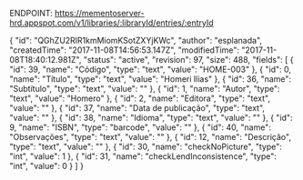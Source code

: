 ENDPOINT:
https://mementoserver-hrd.appspot.com/v1/libraries/:libraryId/entries/:entryId

{
  "id": "QGhZU2RlR1kmMiomKSotZXYjKWc",
  "author": "esplanada",
  "createdTime": "2017-11-08T14:56:53.147Z",
  "modifiedTime": "2017-11-08T18:40:12.981Z",
  "status": "active",
  "revision": 97,
  "size": 488,
  "fields": [
    {
      "id": 39,
      "name": "Código",
      "type": "text",
      "value": "HOME-003"
    },
    {
      "id": 0,
      "name": "Título",
      "type": "text",
      "value": "Homeri Ilias"
    },
    {
      "id": 36,
      "name": "Subtítulo",
      "type": "text",
      "value": ""
    },
    {
      "id": 1,
      "name": "Autor",
      "type": "text",
      "value": "Homero"
    },
    {
      "id": 2,
      "name": "Editora",
      "type": "text",
      "value": ""
    },
    {
      "id": 37,
      "name": "Data de publicação",
      "type": "text",
      "value": ""
    },
    {
      "id": 38,
      "name": "Idioma",
      "type": "text",
      "value": ""
    },
    {
      "id": 9,
      "name": "ISBN",
      "type": "barcode",
      "value": ""
    },
    {
      "id": 40,
      "name": "Observações",
      "type": "text",
      "value": ""
    },
    {
      "id": 12,
      "name": "Descrição",
      "type": "text",
      "value": ""
    },
    {
      "id": 30,
      "name": "checkNoPicture",
      "type": "int",
      "value": 1
    },
    {
      "id": 31,
      "name": "checkLendInconsistence",
      "type": "int",
      "value": 0
    }
  ]
}
